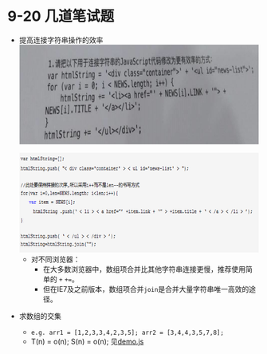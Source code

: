# 9-20 几道笔试题

* 提高连接字符串操作的效率
    <img src="str-operation.jpg" width="1000px" height="200px">
    
    
    <img src="str-operation-res.png" width="1000px" height="200px">
    
    + 对不同浏览器：
        - 在大多数浏览器中，数组项合并比其他字符串连接更慢，推荐使用简单的 `+` `+=`。
        - 但在IE7及之前版本，数组项合并`join`是合并大量字符串唯一高效的途径。

* 求数组的交集
    + `e.g. arr1 = [1,2,3,3,4,2,3,5]; arr2 = [3,4,4,3,5,7,8];`
    + T(n) = o(n); S(n) = o(n);
        见[demo.js](https://github.com/cardaminexhz/cardaminexhz.github.io/tree/master/practiceDemo/interview/9-20/demo.js)